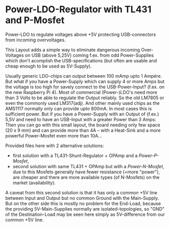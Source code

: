 # Power-LDO-Regulator with TL431 and P-Mosfet
Power-LDO to regulate voltages above +5V protecting USB-connectors from incoming overvoltages.

This Layout adds a simple way to eliminate dangerous incoming Over-Voltages on USB (above 5,25V) coming f.ex. from
odd Power-Supplies which don't acomplish the USB-specifications (but often are usable and cheap enough to be used as 5V-Supply).

Usually generic LDO-chips can output between 100 mAmp upto 1 Ampére. But what if you have a Power-Supply which can supply 4 or
more Amps but the voltage is too high for savely connect to the USB-Power-Input? (f.ex. on the new Raspberry Pi 4).
Most of commercial (Power-)LDO's need more than 3 Volts to be able to regulate the Output reliably. So the old LM7805 or even
the commonly used LM317(adj). And other mainly used chips as the AMS1117 normally only can provide upto 800mA. In most cases
this is sufficient power. But if you have a Power-Supply with an Output of (f.ex.) 5,5V and need to have an USB-Input with
a greater Power than 3 Amps: Then you can go with this small layout, the board needing only few space (20 x 9 mm) and can
provide more than 4A – with a Heat-Sink and a more powerful Power-Mosfet even more than 10A...

Provided files here with 2 alternative solutions:
- first solution with a TL431-Shunt-Regulator + OPAmp and a *Power-P-Mosfet*,
- second solution with same TL431 + OPAmp but with a *Power-N-Mosfet*, due to this Mosfets generally have fewer resistance
  (=more "power"), are cheaper and there are more available types (of N-Mosfets) on the market (availability).

A caveat from this second solution is that it has only a common +5V line between Input and Output but no common Ground with the Main-Supply.
But on the other side this is mostly no problem for the End-Load, because the providing 5V-Main-Supplies normally are isolated-topologies,
so "GND" of the Destination-Load may be seen here simply as 5V-difference from our common +5V line.
